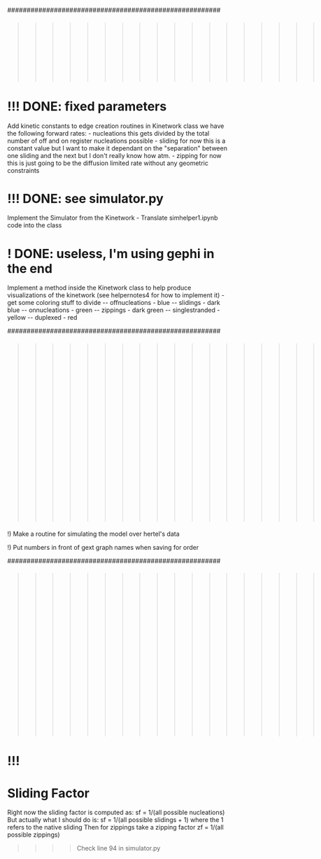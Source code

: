#######################################################
>>>>>>>>>>>>>>>>>>>>>>>>>>>>>>>>>>>>>>>>>>#### MODELING 

# !!! DONE: fixed parameters 
Add kinetic constants to edge creation routines in Kinetwork class
        we have the following forward rates:
            - nucleations
                this gets divided by the total number of off and on register nucleations possible 
            - sliding
                for now this is a constant value but I want to make it 
                dependant on the "separation" between one sliding and 
                the next but I don't really know how atm. 
            - zipping
                for now this is just going to be the diffusion limited rate
                without any geometric constraints

# !!! DONE: see simulator.py 
Implement the Simulator from the Kinetwork 
    - Translate simhelper1.ipynb code into the class 

# ! DONE: useless, I'm using gephi in the end 
Implement a method inside the Kinetwork class 
    to help produce visualizations of the kinetwork
    (see helpernotes4 for how to implement it)
    - get some coloring stuff to divide 
        -- offnucleations - blue
        -- slidings       - dark blue 
        -- onnucleations  - green
        -- zippings       - dark green
        -- singlestranded - yellow
        -- duplexed       - red 


#######################################################
>>>>>>>>>>>>>>>>>>>>>>>>>#### Experimental verification

!) Make a routine for simulating the model over hertel's data 

!) Put numbers in front of gext graph names when saving for order 


#######################################################
>>>>>>>>>>>>>>>>>>>>>>>>#### IMPROVEMENTS & BUGS TO FIX

# !!!
# Sliding Factor
Right now the sliding factor is computed as: 
sf = 1/(all possible nucleations)
But actually what I should do is: 
sf = 1/(all possible slidings + 1) 
where the 1 refers to the native sliding 
Then for zippings take a zipping factor
zf = 1/(all possible zippings)
>>>> Check line 94 in simulator.py